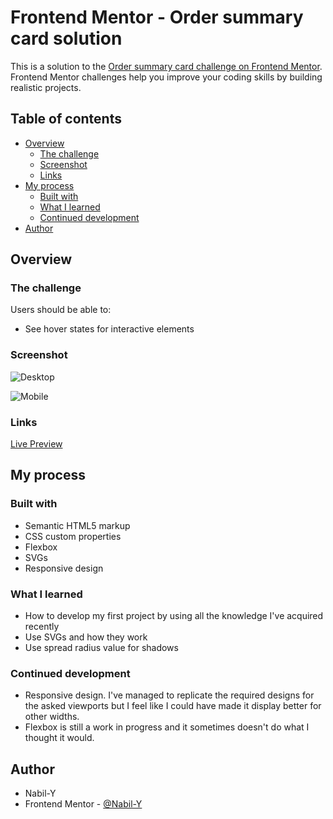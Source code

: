 # Frontend Mentor - Order summary card solution

This is a solution to the [Order summary card challenge on Frontend Mentor](https://www.frontendmentor.io/challenges/order-summary-component-QlPmajDUj). Frontend Mentor challenges help you improve your coding skills by building realistic projects. 

## Table of contents

- [Overview](#overview)
  - [The challenge](#the-challenge)
  - [Screenshot](#screenshot)
  - [Links](#links)
- [My process](#my-process)
  - [Built with](#built-with)
  - [What I learned](#what-i-learned)
  - [Continued development](#continued-development)
- [Author](#author)


## Overview

### The challenge

Users should be able to:

- See hover states for interactive elements

### Screenshot

![Desktop](./design/solutiondesktop.jpg)

![Mobile](./design/solutionmobile.jpg)

### Links

[Live Preview](https://nabil-y.github.io/ProjectHub/Challenge1/Chal1.html)

## My process

### Built with

- Semantic HTML5 markup
- CSS custom properties
- Flexbox
- SVGs
- Responsive design

### What I learned

- How to develop my first project by using all the knowledge I've acquired recently
- Use SVGs and how they work
- Use spread radius value for shadows

### Continued development

- Responsive design. I've managed to replicate the required designs for the asked viewports but I feel like I could have made it display better for other widths.
- Flexbox is still a work in progress and it sometimes doesn't do what I thought it would.

## Author

- Nabil-Y
- Frontend Mentor - [@Nabil-Y](https://www.frontendmentor.io/profile/Nabil-Y)
